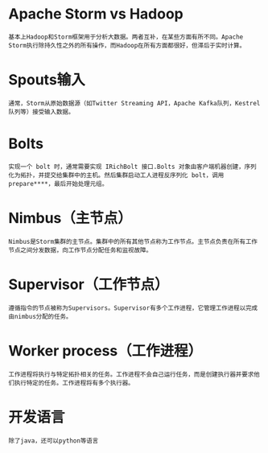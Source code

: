 
# Apache Storm vs Hadoop

	基本上Hadoop和Storm框架用于分析大数据。两者互补，在某些方面有所不同。Apache Storm执行除持久性之外的所有操作，而Hadoop在所有方面都很好，但滞后于实时计算。


# Spouts输入

	通常，Storm从原始数据源（如Twitter Streaming API，Apache Kafka队列，Kestrel队列等）接受输入数据。

# Bolts

	实现一个 bolt 时，通常需要实现 IRichBolt 接口.Bolts 对象由客户端机器创建，序列化为拓扑，并提交给集群中的主机。然后集群启动工人进程反序列化 bolt，调用 prepare****，最后开始处理元组。


# Nimbus（主节点）

	Nimbus是Storm集群的主节点。集群中的所有其他节点称为工作节点。主节点负责在所有工作节点之间分发数据，向工作节点分配任务和监视故障。

# Supervisor（工作节点）

	遵循指令的节点被称为Supervisors。Supervisor有多个工作进程，它管理工作进程以完成由nimbus分配的任务。

# Worker process（工作进程）

	工作进程将执行与特定拓扑相关的任务。工作进程不会自己运行任务，而是创建执行器并要求他们执行特定的任务。工作进程将有多个执行器。

# 开发语言

	除了java，还可以python等语言